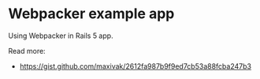 # Webpacker example app

Using Webpacker in Rails 5 app.



Read more:
* https://gist.github.com/maxivak/2612fa987b9f9ed7cb53a88fcba247b3

